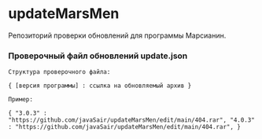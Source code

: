 # updateMarsMen
Репозиторий проверки обновлений для программы Марсианин.

### Проверочный файл обновлений update.json

    Структура проверочного файла:
`{
[версия программы] : ссылка на обновляемый архив
}`

    Пример:
    
`{
 "3.0.3" : "https://github.com/javaSair/updateMarsMen/edit/main/404.rar",
 "4.0.3" : "https://github.com/javaSair/updateMarsMen/edit/main/404.rar",
}`
